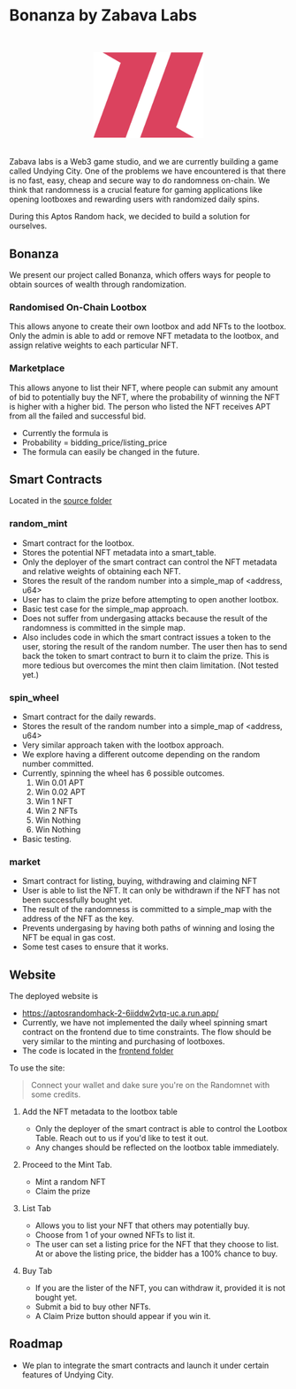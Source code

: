 # Bonanza by Zabava Labs
&nbsp;
<div align="center" >
<img width="200" src="readme/Logo.png"/>
</div>
&nbsp;

Zabava labs is a Web3 game studio, and we are currently building a game called Undying City. One of the problems we have encountered is that there is no fast, easy, cheap and secure way to do randomness on-chain. We think that  randomness is a crucial feature for gaming applications like opening lootboxes and rewarding users with randomized daily spins.

During this Aptos Random hack, we decided to build a solution for ourselves.

## Bonanza
We present our project called Bonanza, which offers ways for people to obtain sources of wealth through randomization.

### Randomised On-Chain Lootbox
This allows anyone to create their own lootbox and add NFTs to the lootbox. Only the admin is able to add or remove NFT metadata to the lootbox, and assign relative weights to each particular NFT.

### Marketplace
This allows anyone to list their NFT, where people can submit any amount of bid to potentially buy the NFT, where the probability of winning the NFT is higher with a higher bid. The person who listed the NFT receives APT from all the failed and successful bid.

- Currently the formula is 
- Probability = bidding_price/listing_price
- The formula can easily be changed in the future.


## Smart Contracts
Located in the [source folder](/sources/)

### random_mint
- Smart contract for the lootbox.
- Stores the potential NFT metadata into a smart_table.
- Only the deployer of the smart contract can control the NFT metadata and relative weights of obtaining each NFT.
- Stores the result of the random number into a simple_map of <address, u64>
- User has to claim the prize before attempting to open another lootbox.
- Basic test case for the simple_map approach.
- Does not suffer from undergasing attacks because the result of the randomness is committed in the simple map.
- Also includes code in which the smart contract issues a token to the user, storing the result of the random number. The user then has to send back the token to smart contract to burn it to claim the prize. This is more tedious but overcomes the mint then claim limitation. (Not tested yet.)

### spin_wheel
- Smart contract for the daily rewards.
- Stores the result of the random number into a simple_map of <address, u64>
- Very similar approach taken with the lootbox approach.
- We explore having a different outcome depending on the random number committed.
- Currently, spinning the wheel has 6 possible outcomes.
    1. Win  0.01 APT
    2. Win 0.02 APT
    3. Win 1 NFT
    4. Win 2 NFTs
    5. Win Nothing
    6. Win Nothing
- Basic testing.

### market
- Smart contract for listing, buying, withdrawing and claiming NFT
- User is able to list the NFT. It can only be withdrawn if the NFT has not been successfully bought yet.
- The result of the randomness is committed to a simple_map with the address of the NFT as the key.
- Prevents undergasing by having both paths of winning and losing the NFT be equal in gas cost. 
- Some test cases to ensure that it works.

## Website
The deployed website is 
- https://aptosrandomhack-2-6iiddw2vtq-uc.a.run.app/
- Currently, we have not implemented the daily wheel spinning smart contract on the frontend due to time constraints. The flow should be very similar to the minting and purchasing of lootboxes.
- The code is located in the [frontend folder](/frontend/apps/nextjs-example/)

To use the site:
> Connect your wallet and dake sure you're on the Randomnet with some credits.

1) Add the NFT metadata to the lootbox table 
    - Only the deployer of the smart contract is able to control the Lootbox Table. Reach out to us if you'd like to test it out.
    - Any changes should be reflected on the lootbox table immediately.
 
2) Proceed to the Mint Tab.
    - Mint a random NFT
    - Claim the prize

3) List Tab
    - Allows you to list your NFT that others may potentially buy.
    - Choose from 1 of your owned NFTs to list it.
    - The user can set a listing price for the NFT that they choose to list. At or above the listing price, the bidder has a 100% chance to buy.

4) Buy Tab
    - If you are the lister of the NFT, you can withdraw it, provided it is not bought yet.
    - Submit a bid to buy other NFTs.
    - A Claim Prize button should appear if you win it.


## Roadmap
- We plan to integrate the smart contracts and launch it under certain features of Undying City.